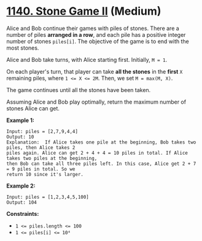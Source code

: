 # [1140. Stone Game II][link] (Medium)

[link]: https://leetcode.cn/problems/stone-game-ii/

Alice and Bob continue their games with piles of stones.  There are a number of piles **arranged in
a row**, and each pile has a positive integer number of stones `piles[i]`.  The objective of the
game is to end with the most stones.

Alice and Bob take turns, with Alice starting first.  Initially, `M = 1`.

On each player's turn, that player can take **all the stones** in the **first** `X` remaining piles,
where `1 <= X <= 2M`.  Then, we set `M = max(M, X)`.

The game continues until all the stones have been taken.

Assuming Alice and Bob play optimally, return the maximum number of stones Alice can get.

**Example 1:**

```
Input: piles = [2,7,9,4,4]
Output: 10
Explanation:  If Alice takes one pile at the beginning, Bob takes two piles, then Alice takes 2
piles again. Alice can get 2 + 4 + 4 = 10 piles in total. If Alice takes two piles at the beginning,
then Bob can take all three piles left. In this case, Alice get 2 + 7 = 9 piles in total. So we
return 10 since it's larger.
```

**Example 2:**

```
Input: piles = [1,2,3,4,5,100]
Output: 104
```

**Constraints:**

- `1 <= piles.length <= 100`
- `1 <= piles[i] <= 10⁴`
